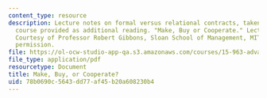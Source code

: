 ```yaml
---
content_type: resource
description: Lecture notes on formal versus relational contracts, taken from a different
  course provided as additional reading. "Make, Buy or Cooperate." Lecture Note 4.
  Courtesy of Professor Robert Gibbons, Sloan School of Management, MIT. Used with
  permission.
file: https://ol-ocw-studio-app-qa.s3.amazonaws.com/courses/15-963-advanced-strategy-spring-2008/78b0690c5643dd77af45b20a608230b4_gibbons4.pdf
file_type: application/pdf
resourcetype: Document
title: Make, Buy, or Cooperate?
uid: 78b0690c-5643-dd77-af45-b20a608230b4
---
```

